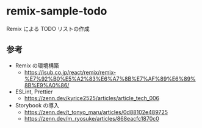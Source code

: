 # remix-sample-todo

Remix による TODO リストの作成

## 参考

- Remix の環境構築
  - https://isub.co.jp/react/remix/remix-%E7%92%B0%E5%A2%83%E6%A7%8B%E7%AF%89%E6%89%8B%E9%A0%86/
- ESLint, Prettier
  - https://zenn.dev/kyrice2525/articles/article_tech_006
- Storybook の導入
  - https://zenn.dev/t_tonyo_maru/articles/0d88102e489725
  - https://zenn.dev/m_ryosuke/articles/868eacfc1870c0
